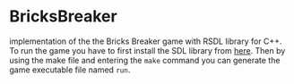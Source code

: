 # BricksBreaker
implementation of the the Bricks Breaker game with RSDL library for C++. 
To run the game you have to first install the SDL library from [here](https://github.com/UTAP/RSDL/wiki/Installation). 
Then by using the make file and entering the `make` command you can generate the game executable file named `run`.
